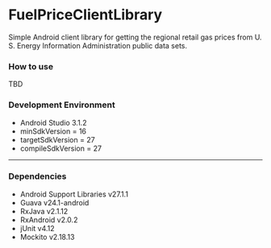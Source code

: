 # FuelPriceClientLibrary
Simple Android client library for getting the regional retail gas prices from U. S. Energy Information Administration public data sets.
### How to use

TBD

### Development Environment ###

* Android Studio 3.1.2
* minSdkVersion = 16
* targetSdkVersion = 27
* compileSdkVersion = 27

--------------------
### Dependencies ###

* Android Support Libraries v27.1.1
* Guava v24.1-android
* RxJava v2.1.12
* RxAndroid v2.0.2
* jUnit v4.12
* Mockito v2.18.13
